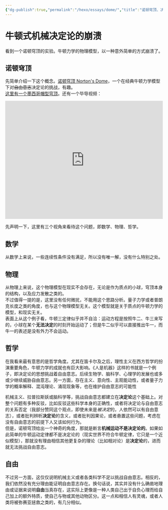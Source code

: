 ```yaml
---
{"dg-publish":true,"permalink":"/hexo/essays/dome/","title":"诺顿穹顶、决定论与自由意志","tags":["science","philosophy","life","free"],"created":"2025-05-08T19:30:44.213+08:00"}
---
```



# 牛顿式机械决定论的崩溃

看到一个诺顿穹顶的实验。牛顿力学的物理模型，以一种意外简单的方式崩溃了。

## 诺顿穹顶

先简单介绍一下这个概念。[诺顿穹顶 Norton's Dome](https://www.zhihu.com/question/397610640/answer/2617547404)，一个在经典牛顿力学模型下对<s>自由意志</s>决定论的挑战，有趣。  
[这里有一个墨西哥帽型穹顶](https://www.douban.com/note/836428024/?_i=8594614QoOgRwS)。还有一个毕导视频：

<div style="position: relative; width: 100%; height: 0; padding-bottom: 75%;"><iframe src="https://player.bilibili.com/player.html?isOutside=true&aid=707821752&bvid=BV18Q4y1E7i7&cid=1381483446&p=1&autoplay=0" scrolling="no" border="0" frameborder="no" framespacing="0" allowfullscreen="true" style="position: absolute; width: 100%; height: 100%; left: 0; top: 0;"> </iframe></div>

先声明一下，这里有三个视角来看待这个问题，即数学、物理、哲学。

## 数学

从数学上来说，一些连续性条件没有满足，所以没有唯一解，没有什么特别之处。

## 物理

从物理上来说，这个物理模型在现实不会存在，无论是作为质点的小球，穹顶本身的结构，以及应力发散之类的。  
不过值得一提的是，这里没有任何微扰，不能用这个思路分析。量子力学或者普朗克长度之类的角度，也与这个物理模型无关。这个模型就是关于质点的牛顿力学的模型，和现实无关。  
表面上从这个例子看，牛顿三定律似乎并不自洽：运动方程是按照牛二、牛三来写的，小球在某个**无法决定**的时刻开始运动了；但是牛二似乎可以直接推出牛一，而牛一的表述是没有外力不会运动。

## 哲学

在我看来最有意思的是哲学角度。尤其在笛卡尔及之后，理性主义在西方哲学的扮演重要角色，牛顿力学的成就也有巨大影响。《人是机器》这样的书就是一个例子，即决定论的思想挑战着自由意志。后续生物学、脑科学、心理学的发展也或多或少继续威胁自由意志。另一方面，存在主义、意向性、主观能动性，或者量子力学的概率解释、混沌理论、涌现现象等，也在维护自由意志的可能性

机械主义、拉普拉斯妖或脑科学等，挑战自由意志都建立在**决定论**这个基础上。对整个问题有多种反驳，比如反驳这些科学本身的正确性，或者将决定论与自由意志的关系否定（我部分赞同这个观点，即使未来是*被决定*的，人依然可以有自由意志），或者批判辨析**决定论**的含义，或者批判因果论，或者悬置这些问题，考虑在没有自由意志的前提下人又该如何行为。  
但是，诺顿穹顶给出一个神奇的角度，那就是断言**机械运动不是决定论的**。如果如此简单的牛顿运动定律都不是决定论的（现实世界不符合牛顿定律，它只是一个近似模型），那就没有理由相信其他更复杂的理论（比如相对论）是**决定论**的，进而就无法挑战自由意志。

## 自由

不过另一方面，这仅仅说明机械主义或者各类科学不足以挑战自由意志。相反的，我们依然没有充分理由能证明自由意志存在。换句话说，其实并没有什么确凿地理由或证据来说明**自由**当真存在，这实际上更像是一种人类自己出于自负心理而给自己加上的额外特质，使自己与物或其他动物区分。这一点和相信人有灵魂，或者人类将被弥赛亚拯救之类的，有几分相似。
